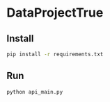 # DataProjectTrue
## Install
```bash
pip install -r requirements.txt
```
## Run
```bash
python api_main.py
```
